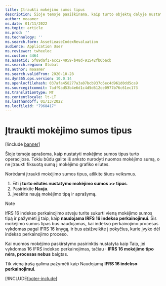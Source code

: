 ```yaml
---
title: Įtraukti mokėjimo sumos tipus
description: Šioje temoje paaiškinama, kaip turto objektų dalyje nustatyti mokėjimo sumos tipus.
author: moaamer
ms.date: 01/11/2022
ms.topic: article
ms.prod: ''
ms.technology: ''
ms.search.form: AssetLeaseIndexRevaluation
audience: Application User
ms.reviewer: twheeloc
ms.custom: 4464
ms.assetid: 5f89daf1-acc2-4959-b48d-91542fb6bacb
ms.search.region: Global
ms.author: moaamer
ms.search.validFrom: 2020-10-28
ms.dyn365.ops.version: 10.0.14
ms.openlocfilehash: 037afa458277a3a07bcb937c6ec4d961d0dd5ca9
ms.sourcegitcommit: 7adf9ad53b4e6d1c4d5d612ce0977b76c61ec173
ms.translationtype: MT
ms.contentlocale: lt-LT
ms.lasthandoff: 01/13/2022
ms.locfileid: "7968417"
---
```

# <a name="add-payment-amount-types"></a>Įtraukti mokėjimo sumos tipus

[!include [banner](../includes/banner.md)]

Šioje temoje aprašoma, kaip nustatyti mokėjimo sumos tipus turto operacijose. Tokiu būdu galite iš anksto nurodyti nuomos mokėjimo sumą, o ne įtraukti fiksuotą sumą į mokėjimo grafiko eilutes.

Norėdami įtraukti mokėjimo sumos tipus, atlikite šiuos veiksmus.

1. Eiti į **turto eilutės nustatymo mokėjimo sumos \>\> tipus**.
2. Pasirinkite **Nauja**.
3. Įveskite naują mokėjimo tipą ir aprašymą.

> [!NOTE]
> IfRS 16 indekso perkainojimo atveju turite sukurti vieną mokėjimo sumos tipą ir pažymėti jį taip, kaip **naudojama IRFS 16 indekso perkainojimui**. Šis mokėjimo sumos tipas bus naudojamas, kai indekso perkainojimo procesas vykdomas pagal IFRS 16 knygą, ir bus atsižvelkite į pokyčius, kurie įvyko dėl indekso perkainojimo proceso.
>
> Kai nuomos mokėjimo paskirstymo pasirinktis nustatyta kaip Taip, jei vykdomas 16 IFRS indekso perkainojimas, tačiau **·** **IFRS 16 mokėjimo tipo nėra, procesas nebus** baigtas.

Tik vieną įrašą galima pažymėti kaip Naudojamą **IFRS 16 indekso perkainojimui.**

[!INCLUDE[footer-include](../../includes/footer-banner.md)]
